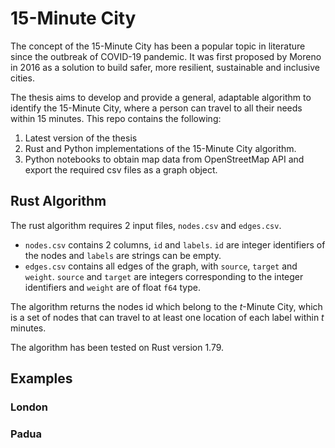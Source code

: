 # 15-Minute City

The concept of the 15-Minute City has been a popular topic in literature since the outbreak of COVID-19 pandemic. It was first proposed by Moreno in 2016 as a solution to build safer, more resilient, sustainable and inclusive cities.

The thesis aims to develop and provide a general, adaptable algorithm to identify the 15-Minute City, where a person can travel to all their needs within 15 minutes. This repo contains the following:

1. Latest version of the thesis
2. Rust and Python implementations of the 15-Minute City algorithm.
3. Python notebooks to obtain map data from OpenStreetMap API and export the required csv files as a graph object.

## Rust Algorithm

The rust algorithm requires 2 input files, `nodes.csv` and `edges.csv`.

- `nodes.csv` contains 2 columns, `id` and `labels`. `id` are integer identifiers of the nodes and `labels` are strings can be empty.
- `edges.csv` contains all edges of the graph, with `source`, `target` and `weight`. `source` and `target` are integers corresponding to the integer identifiers and `weight` are of float `f64` type.

The algorithm returns the nodes id which belong to the $t$-Minute City, which is a set of nodes that can travel to at least one location of each label within $t$ minutes.

The algorithm has been tested on Rust version 1.79.

## Examples

### London

<!-- ![BraTS2021_00203](https://raw.githubusercontent.com/marcohoucheng/Brain-Tumor-Segmentation-with-Computer-Vision/main/Sample%20Gifs/BraTS2021_00203.gif) -->
### Padua
